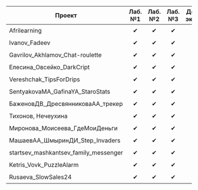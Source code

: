 | Проект  | Лаб. №1 | Лаб. №2 | Лаб. №3 | Допуск к экзамену
|---------|:-------:|:-------:|:-------:|:-----------------:
|Afrilearning | ✔ | ✔ | ✔ | 👍 |
|Ivanov_Fadeev| ✔ | ✔ | ✔ | 👍 |
|Gavrilov_Akhlamov_Chat-roulette| ✔ | ✔ | ✔ | 👍 |
|Елесина_Овсейко_DarkCript| ✔ | ✔ |  ✔ | 👍 |
|Vereshchak_TipsForDrips| ✔ | ✔ | ✔ | 👍 |
|SentyakovaMA_GafinaYA_StaroStats| ✔ | ✔ | ✔ | 👍 |
|БаженовДВ_ДресвянниковаАА_трекер| ✔ | ✔ | ✔ | 👍 |
|Тихонов, Нечеухина| ✔ | ✔ | ✔ | 👍 |
|Миронова_Моисеева_ГдеМоиДеньги| ✔ | ✔ | ✔ | 👍 |
|МашаевАА_ШмыринДИ_Step_Invaders| ✔ | ✔ | ✔ | 👍 |
|startsev_mashkantsev_family_messenger|✔ | ✔ | ✔ | 👍 |
|Ketris_Vovk_PuzzleAlarm| ✔ | ✔ | ✔ | 👍 |
|Rusaeva_SlowSales24| ✔ | ✔ | ✔ | 👍 |
